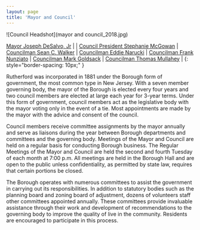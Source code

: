 ```yaml
---
layout: page
title: 'Mayor and Council'
---
```



![Council Headshot](mayor and council_2018.jpg)

[Mayor Joseph DeSalvo, Jr](joseph-desalvo)               |                                                     |
[Council President Stephanie McGowan](stephanie-mcgowan) | [Councilman Sean C. Walker](sean-walker)            |
[Councilman Eddie Narucki](edward-narucki)              | [Councilman Frank Nunziato](frank-nunziato) |
[Councilman Mark Goldsack](mark-goldsack)                | [Councilman Thomas Mullahey](thomas-mullahey)       |
{: style="border-spacing: 10px;" }

Rutherford was incorporated in 1881 under the Borough form of government, the most common type in New Jersey. With a seven member governing body, the mayor of the Borough is elected every four years and two council members are elected at large each year for 3-year terms. Under this form of government, council members act as the legislative body with the mayor voting only in the event of a tie. Most appointments are made by the mayor with the advice and consent of the council.

Council members receive committee assignments by the mayor annually and serve as liaisons during the year between Borough departments and committees and the governing body. Meetings of the Mayor and Council are held on a regular basis for conducting Borough business. The Regular Meetings of the Mayor and Council are held the second and fourth Tuesday of each month at 7:00 p.m.  All meetings are held in the Borough Hall and are open to the public unless confidentiality, as permitted by state law, requires that certain portions be closed.

The Borough operates with numerous committees to assist the government in carrying out its responsibilities. In addition to statutory bodies such as the planning board and zoning board of adjustment, dozens of volunteers staff other committees appointed annually. These committees provide invaluable assistance through their work and development of recommendations to the governing body to improve the quality of live in the community. Residents are encouraged to participate in this process.
